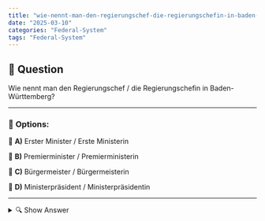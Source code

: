 ```yaml
---
title: "wie-nennt-man-den-regierungschef-die-regierungschefin-in-baden-wurttemberg"
date: "2025-03-10"
categories: "Federal-System"
tags: "Federal-System"
---
```


## 📌 **Question**

Wie nennt man den Regierungschef / die Regierungschefin in Baden-Württemberg?



---

### 📝 **Options:**

🔘 **A)** Erster Minister / Erste Ministerin

🔘 **B)** Premierminister / Premierministerin

🔘 **C)** Bürgermeister / Bürgermeisterin

🔘 **D)** Ministerpräsident / Ministerpräsidentin

---

<details>
  <summary>🔍 Show Answer</summary>

  <p>
💡  <b>Correct Answer:</b>  d
  </p>
  <p>
    📖<b>Explanation:</b>
    Baden-Württemberg ist eines der 16 Bundesländer Deutschlands mit einer eigenen Landesregierung. Der Regierungschef oder die Regierungschefin leitet die Exekutive und repräsentiert das Bundesland nach außen. In Deutschland variieren die Bezeichnungen für diese Position je nach Bundesland. Während in einigen Ländern Titel wie "Erster Minister" oder "Premierminister" verwendet werden, heißt die Position in Baden-Württemberg "Ministerpräsident" bzw. "Ministerpräsidentin". Die Kenntnis der korrekten Bezeichnung ist wichtig, um die politische Struktur und die Amtsbezeichnungen in den deutschen Bundesländern zu verstehen.
  </p>
</details>
